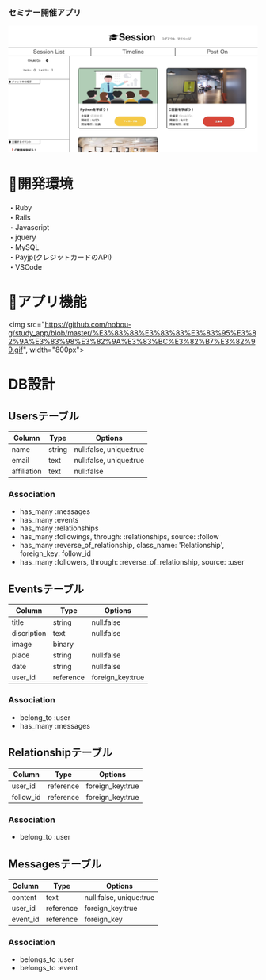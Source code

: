 ### セミナー開催アプリ
![session](https://github.com/nobou-g/study_app/blob/master/gyazo1.jpg)

# :ledger:開発環境
・Ruby  
・Rails  
・Javascript  
・jquery  
・MySQL  
・Payjp(クレジットカードのAPI)  
・VSCode  

# :ledger:アプリ機能
<img src="https://github.com/nobou-g/study_app/blob/master/%E3%83%88%E3%83%83%E3%83%95%E3%82%9A%E3%83%98%E3%82%9A%E3%83%BC%E3%82%B7%E3%82%99.gif", width="800px">

# DB設計

## Usersテーブル

|Column|Type|Options|
|------|----|-------|
|name|string|null:false, unique:true|
|email|text|null:false, unique:true|
|affiliation|text|null:false|

### Association

- has_many :messages
- has_many :events
- has_many :relationships
- has_many :followings, through: :relationships, source: :follow
- has_many :reverse_of_relationship, class_name: 'Relationship', foreign_key: follow_id
- has_many :followers, through: :reverse_of_relationship, source: :user

## Eventsテーブル

|Column|Type|Options|
|------|----|-------|
|title|string|null:false|
|discription|text|null:false|
|image|binary||
|place|string|null:false|
|date|string|null:false|
|user_id|reference|foreign_key:true|

### Association
- belong_to :user
- has_many :messages

## Relationshipテーブル
|Column|Type|Options|
|------|----|-------|
|user_id|reference|foreign_key:true|
|follow_id|reference|foreign_key:true|

### Association
- belong_to :user

## Messagesテーブル

|Column|Type|Options|
|------|----|-------|
|content|text|null:false, unique:true|
|user_id|reference|foreign_key:true|
|event_id|reference|foreign_key|

### Association
- belongs_to :user
- belongs_to :event
